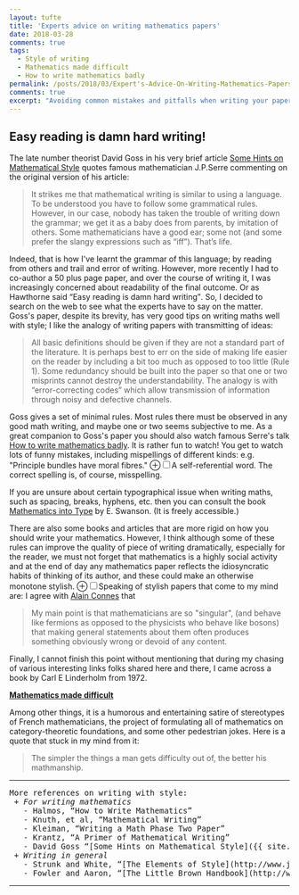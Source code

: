 ```yaml
---
layout: tufte
title: 'Experts advice on writing mathematics papers'
date: 2018-03-28
comments: true
tags:
  - Style of writing 
  - Mathematics made difficult
  - How to write mathematics badly
permalink: /posts/2018/03/Expert's-Advice-On-Writing-Mathematics-Papers/  
comments: true
excerpt: "Avoiding common mistakes and pitfalls when writing your papers; Learning to show mercy on the readers/editors/publishers of your papers"
---
```


## Easy reading is damn hard writing!

The late number theorist David Goss in his very brief article 
[Some Hints on Mathematical Style](https://people.math.osu.edu/goss.3/hint.pdf) quotes famous mathematician J.P.Serre commenting on the original version of his article:
> It strikes me that mathematical writing is similar to using a
language. To be understood you have to follow some grammatical rules. However, in our case, nobody has taken the trouble of writing down the grammar; we get it as a baby does from parents, by imitation of others. Some mathematicians have a good ear; some not (and some prefer the slangy expressions such as “iff”). That’s life.

Indeed, that is how I've learnt the grammar of this language; by reading from others and trail and error of writing. However, more recently I had to co-author a 50 plus page paper, and over the course of writing it, I was increasingly concerned about readability of the final outcome. Or as Hawthorne said <q>Easy reading is damn hard writing</q>. So, I decided to search on the web to see what the experts have to say on the matter. Goss's paper, despite its brevity, has very good tips on writing maths well with style; I like the analogy of writing papers with transmitting of ideas:   
> All basic definitions should be given if they are not a
standard part of the literature. It is perhaps best to err on the side of making life easier on the reader by including a bit too much as opposed to too little (Rule 1). Some redundancy should be built into the paper so that one or two misprints cannot destroy the understandability. The analogy is with “error-correcting codes” which allow transmission of information through noisy and defective channels.

Goss gives a set of minimal rules. Most rules there must be observed in any good math writing, and maybe one or two seems subjective to me. As a great companion to Goss's paper you should also watch famous Serre's talk [How to write mathematics badly](https://www.youtube.com/watch?v=ECQyFzzBHlo). It is rather fun to watch! You get to watch lots of funny mistakes, including mispellings of different kinds: e.g. "Principle bundles have moral fibres." <label for="mn-misspelling" class="margin-toggle">&#8853;</label><input type="checkbox" id="mn-misspelling" class="margin-toggle"/><span class="marginnote">A self-referential word. The correct spelling is, of course, misspelling.</span>    


If you are unsure about certain typographical issue when writing maths, such as spacing, breaks, hyphens, etc. then you can consult the book [Mathematics into Type](https://www.ams.org/publications/authors/mit-2.pdf) by E. Swanson. (It is freely accessible.)


There are also some books and articles that are more rigid on how you should write your mathematics. However, I think although some of these rules can improve the quality of piece of writing dramatically, especially for the reader, we must not forget that mathematics is a highly social activity and at the end of day any mathematics paper reflects the idiosyncratic habits of thinking of its author, and these could make an otherwise monotone stylish.
<label for="mn-stylish-papers" class="margin-toggle">&#8853;</label><input type="checkbox" id="mn-stylish-papers" class="margin-toggle"/><span class="marginnote">Speaking of stylish papers that come to my mind are: </span>
I agree with [Alain Connes](http://noncommutativegeometry.blogspot.co.uk/2007/02/good-mathematics.html) that  

> My main point is that mathematicians are so "singular", (and behave like fermions as opposed to the physicists who behave like bosons) that making general statements about them often produces something obviously wrong or devoid of any content.


Finally, I cannot finish this point without mentioning that during my chasing of various interesting links folks shared here and there, I came across a book by Carl E Linderholm from 1972.
 
  **[Mathematics made difficult](https://en.wikipedia.org/wiki/Mathematics_Made_Difficult)**

Among other things, it is a humorous and entertaining satire of stereotypes of French mathematicians, the project of formulating all of mathematics on category-theoretic foundations, and some other pedestrian jokes. Here is a quote that stuck in my mind from it:

> The simpler the things a man gets difficulty out of, the better his mathmanship.



-------------------------------------------------------
<pre class="code">
More references on writing with style:
 + <em>For writing mathematics</em> 
   - Halmos, <q>How to Write Mathematics</q> 
   - Knuth, et al, <q>Mathematical Writing</q>
   - Kleiman, <q>Writing a Math Phase Two Paper</q>
   - Krantz, <q>A Primer of Mathematical Writing</q>
   - David Goss <q>[Some Hints on Mathematical Style]({{ site.baseurl }}/files/posts/2018/Hints-on-mathematical-style-Goss.pdf)</q>
 + <em>Writing in general</em>
   - Strunk and White, <q>[The Elements of Style](http://www.jlakes.org/ch/web/The-elements-of-style.pdf)</q>
   - Fowler and Aaron, <q>[The Little Brown Handbook](http://www.pearsoncustom.com/de/instructor/Instructors_manual.pdf)</q>
</pre>   
---------------------------------------------------------
